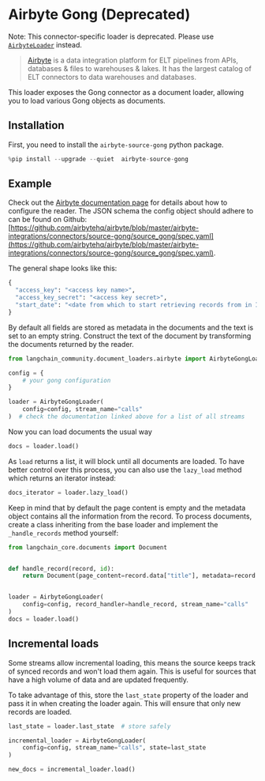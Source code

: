 # Airbyte Gong (Deprecated)

Note: This connector-specific loader is deprecated. Please use [`AirbyteLoader`](/oss/integrations/document_loaders/airbyte) instead.

>[Airbyte](https://github.com/airbytehq/airbyte) is a data integration platform for ELT pipelines from APIs, databases & files to warehouses & lakes. It has the largest catalog of ELT connectors to data warehouses and databases.

This loader exposes the Gong connector as a document loader, allowing you to load various Gong objects as documents.



## Installation

First, you need to install the `airbyte-source-gong` python package.


```python
%pip install --upgrade --quiet  airbyte-source-gong
```

## Example

Check out the [Airbyte documentation page](https://docs.airbyte.com/integrations/sources/gong/) for details about how to configure the reader.
The JSON schema the config object should adhere to can be found on Github: [https://github.com/airbytehq/airbyte/blob/master/airbyte-integrations/connectors/source-gong/source_gong/spec.yaml](https://github.com/airbytehq/airbyte/blob/master/airbyte-integrations/connectors/source-gong/source_gong/spec.yaml).

The general shape looks like this:
```python
{
  "access_key": "<access key name>",
  "access_key_secret": "<access key secret>",
  "start_date": "<date from which to start retrieving records from in ISO format, e.g. 2020-10-20T00:00:00Z>",
}
```

By default all fields are stored as metadata in the documents and the text is set to an empty string. Construct the text of the document by transforming the documents returned by the reader.


```python
from langchain_community.document_loaders.airbyte import AirbyteGongLoader

config = {
    # your gong configuration
}

loader = AirbyteGongLoader(
    config=config, stream_name="calls"
)  # check the documentation linked above for a list of all streams
```

Now you can load documents the usual way


```python
docs = loader.load()
```

As `load` returns a list, it will block until all documents are loaded. To have better control over this process, you can also use the `lazy_load` method which returns an iterator instead:


```python
docs_iterator = loader.lazy_load()
```

Keep in mind that by default the page content is empty and the metadata object contains all the information from the record. To process documents, create a class inheriting from the base loader and implement the `_handle_records` method yourself:


```python
from langchain_core.documents import Document


def handle_record(record, id):
    return Document(page_content=record.data["title"], metadata=record.data)


loader = AirbyteGongLoader(
    config=config, record_handler=handle_record, stream_name="calls"
)
docs = loader.load()
```

## Incremental loads

Some streams allow incremental loading, this means the source keeps track of synced records and won't load them again. This is useful for sources that have a high volume of data and are updated frequently.

To take advantage of this, store the `last_state` property of the loader and pass it in when creating the loader again. This will ensure that only new records are loaded.


```python
last_state = loader.last_state  # store safely

incremental_loader = AirbyteGongLoader(
    config=config, stream_name="calls", state=last_state
)

new_docs = incremental_loader.load()
```
